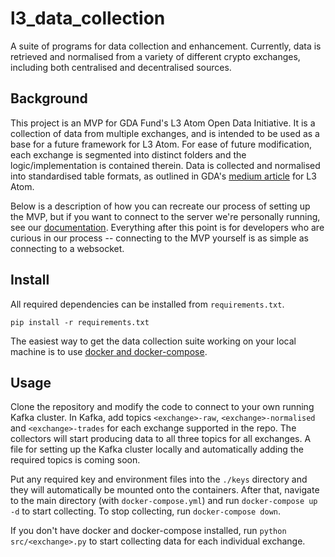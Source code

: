 # l3_data_collection
A suite of programs for data collection and enhancement. Currently, data is retrieved and normalised from a variety of different crypto exchanges, including both centralised and decentralised sources.

## Background
This project is an MVP for GDA Fund's L3 Atom Open Data Initiative. It is a collection of data from multiple exchanges, and is intended to be used as a base for a future framework for L3 Atom. For ease of future modification, each exchange is segmented into distinct folders and the logic/implementation is contained therein. Data is collected and normalised into standardised table formats, as outlined in GDA's [medium article](https://gdafund.medium.com/open-crypto-data-initiative-1e096ccbf0e6) for L3 Atom.

Below is a description of how you can recreate our process of setting up the MVP, but if you want to connect to the server we're personally running, see our [documentation](https://www.notion.so/gda-fund/L3-Atom-MVP-Websocket-1f1b691eb7824a948e8680cdb552c8e0). Everything after this point is for developers who are curious in our process -- connecting to the MVP yourself is as simple as connecting to a websocket.

## Install

All required dependencies can be installed from `requirements.txt`.
```
pip install -r requirements.txt
```

The easiest way to get the data collection suite working on your local machine is to use [docker and docker-compose](https://docs.docker.com/desktop/windows/install/).
## Usage
Clone the repository and modify the code to connect to your own running Kafka cluster. In Kafka, add topics `<exchange>-raw`, `<exchange>-normalised` and `<exchange>-trades` for each exchange supported in the repo. The collectors will start producing data to all three topics for all exchanges. A file for setting up the Kafka cluster locally and automatically adding the required topics is coming soon.

Put any required key and environment files into the `./keys` directory and they will automatically be mounted onto the containers. After that, navigate to the main directory (with `docker-compose.yml`) and run `docker-compose up -d` to start collecting. To stop collecting, run `docker-compose down`.

If you don't have docker and docker-compose installed, run `python src/<exchange>.py` to start collecting data for each individual exchange.
